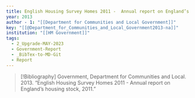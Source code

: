 ```yaml
---
title: English Housing Survey Homes 2011 -  Annual report on England’s housing stock, 2011
year: 2013
author - 1: "[[Department for Communities and Local Government]]"
key: "[[@Department_for_Communities_and_Local_Government2013-na]]"
institution: "[[HM Government]]"
tags:
  - 2_Upgrade-MAY-2023
  - Government-Report
  - _BibTex-to-MD-Git
  - Report
---
```


> [!Bibliography]
> Government, Department for Communities and Local. 2013. “English Housing Survey Homes 2011 -  Annual report on England’s housing stock, 2011.”